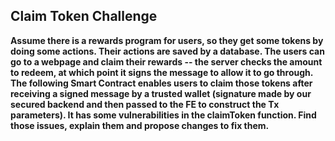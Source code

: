 ## Claim Token Challenge

**Assume there is a rewards program for users, so they get some tokens by doing some actions. Their actions are saved by a database. The users can go to a webpage and claim their rewards -- the server checks the amount to redeem, at which point it signs the message to allow it to go through. The following Smart Contract enables users to claim those tokens after receiving a signed message by a trusted wallet (signature made by our secured backend and then passed to the FE to construct the Tx parameters). It has some vulnerabilities in the claimToken function. Find those issues, explain them and propose changes to fix them.**
